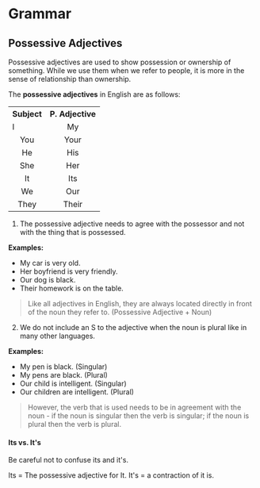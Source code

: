 #  Grammar

## Possessive Adjectives

Possessive adjectives are used to show possession or ownership of something. While we use them when we refer to people, it is more in the sense of relationship than ownership.

The **possessive adjectives** in English are as follows:

<table>
    <tbody>
        <tr>
            <center><th>Subject</center></th></center>
            <th><center>P. Adjective</center></th>
        </tr>
        <tr>
            <center><td>I</td></center>
            <td><center>My</center></td>
        </tr>
        <tr>
            <td><center>You</center></td>
            <td><center>Your</center></td>
        </tr>
        <tr>
            <td><center>He</center></td>
            <td><center>His</center></td>
        </tr>
        <tr>
            <td><center>She</center></td>
            <td><center>Her</center></td>
        </tr>
        <tr>
            <td><center>It</center></td>
            <td><center>Its</center></td>
        </tr>
        <tr>
            <td><center>We</center></td>
            <td><center>Our</center></td>
        </tr>
        <tr>
            <td><center>They</center></td>
            <td><center>Their</center></td>
        </tr>
    </tbody>
</table>

1. The possessive adjective needs to agree with the possessor and not with the thing that is possessed.

**Examples:**

* My car is very old.
* Her boyfriend is very friendly.
* Our dog is black.
* Their homework is on the table.

> Like all adjectives in English, they are always located directly in front of the noun they refer to. (Possessive Adjective + Noun)

2. We do not include an S to the adjective when the noun is plural like in many other languages.

**Examples:**

* My pen is black. (Singular)
* My pens are black. (Plural)
* Our child is intelligent. (Singular)
* Our children are intelligent. (Plural)

> However, the verb that is used needs to be in agreement with the noun - if the noun is singular then the verb is singular; if the noun is plural then the verb is plural.

#### Its vs. It's
Be careful not to confuse its and it's.

Its = The possessive adjective for It.
It's = a contraction of it is.